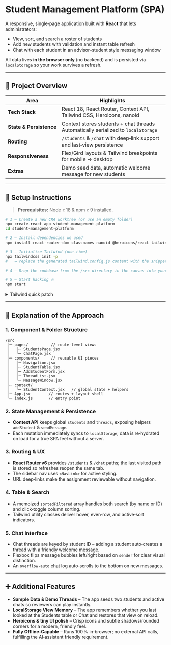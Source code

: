 # Student Management Platform (SPA)

A responsive, single‑page application built with **React** that lets administrators:

* View, sort, and search a roster of students
* Add new students with validation and instant table refresh
* Chat with each student in an advisor–student style messaging window

All data lives **in the browser only** (no backend) and is persisted via `localStorage` so your work survives a refresh.

---

## 🌟 Project Overview

| Area                    | Highlights                                                                           |
| ----------------------- | ------------------------------------------------------------------------------------ |
| **Tech Stack**          | React 18, React Router, Context API, Tailwind CSS, Heroicons, nanoid                 |
| **State & Persistence** | Context stores students + chat threads<br>Automatically serialized to `localStorage` |
| **Routing**             | `/students` & `/chat` with deep‑link support and last‑view persistence               |
| **Responsiveness**      | Flex/Gird layouts & Tailwind breakpoints for mobile → desktop                        |
| **Extras**              | Demo seed data, automatic welcome message for new students                           |

---

## 🚀 Setup Instructions

> **Prerequisites:** Node ≥ 18 & npm ≥ 9 installed.

```bash
# 1 ‒ Create a new CRA worktree (or use an empty folder)
npx create-react-app student-management-platform
cd student-management-platform

# 2 ‒ Install dependencies we used
npm install react-router-dom classnames nanoid @heroicons/react tailwindcss postcss autoprefixer

# 3 ‒ Initialize Tailwind (one‑time)
npx tailwindcss init -p
#   → replace the generated tailwind.config.js content with the snippet in src/index.css if you like

# 4 ‒ Drop the codebase from the /src directory in the canvas into your local /src

# 5 ‒ Start hacking 🔥
npm start
```

<details>
<summary>Tailwind quick patch</summary>
Add the Tailwind directives to <code>src/index.css</code>:

```css
@tailwind base;
@tailwind components;
@tailwind utilities;
```

</details>

---

## 🧩 Explanation of the Approach

### 1. Component & Folder Structure

```
/src
 ├─ pages/          // route‑level views
 │   ├─ StudentsPage.jsx
 │   └─ ChatPage.jsx
 ├─ components/     // reusable UI pieces
 │   ├─ Navigation.jsx
 │   ├─ StudentTable.jsx
 │   ├─ AddStudentForm.jsx
 │   ├─ ThreadList.jsx
 │   └─ MessageWindow.jsx
 ├─ context/
 │   └─ StudentContext.jsx   // global state + helpers
 ├─ App.jsx        // routes + layout shell
 └─ index.js       // entry point
```

### 2. State Management & Persistence

* **Context API** keeps global `students` and `threads`, exposing helpers `addStudent` & `sendMessage`.
* Each mutation immediately syncs to `localStorage`; data is re‑hydrated on load for a true SPA feel without a server.

### 3. Routing & UX

* **React Router v6** provides `/students` & `/chat` paths; the last visited path is stored so refreshes reopen the same tab.
* The sidebar nav uses `<NavLink>` for active styling.
* URL deep‑links make the assignment reviewable without navigation.

### 4. Table & Search

* A memoized `sortedFiltered` array handles both search (by name or ID) and click‑toggle column sorting.
* Tailwind utility classes deliver hover, even‑row, and active‑sort indicators.

### 5. Chat Interface

* Chat threads are keyed by student ID – adding a student auto‑creates a thread with a friendly welcome message.
* Flexbox flips message bubbles left/right based on `sender` for clear visual distinction.
* An `overflow-auto` chat log auto‑scrolls to the bottom on new messages.

---

## ➕ Additional Features

* **Sample Data & Demo Threads** – The app seeds two students and active chats so reviewers can play instantly.
* **LocalStorage View Memory** – The app remembers whether you last looked at the Students table or Chat and restores that view on reload.
* **Heroicons & tiny UI polish** – Crisp icons and subtle shadows/rounded corners for a modern, friendly feel.
* **Fully Offline‑Capable** – Runs 100 % in‑browser; no external API calls, fulfilling the AI‑assistant friendly requirement.

